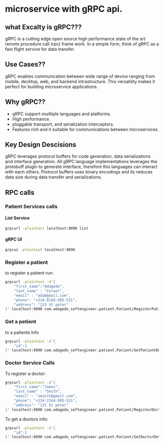 # microservice with gRPC api.

## what Excalty is gRPC???

gRPC is a cutting edge open source high performance state of the art remote procedure call (rpc) frame work. 
In a simple form, think of gRPC as a fast flight service for data transfer.

## Use Cases??

gRPC enables communication between wide range of device ranging from mobile, decktop, web, and backend intrastructure. This versatility makes it perfect for building microservice applications.

## Why gRPC??

- gRPC support muiltiple languages and platforms.
- High performance.
- pluggable transport, and serialization interceptors.
- Features rich and it suitable for communications between microservices. 

## Key Design Descisions

gRPC leverages protocol buffers for code generation, data serializations and interface generation.
All gRPC language implementations leverages the protobuff plugin to generate interface, therefore this languages can interact with each others.
Protocol buffers uses binary encodings and its reduces data size during data transfer and serializations.

## RPC calls

### Patient Services calls

#### List Service 
```bash
grpcurl -plaintext localhost:9090 list
```

#### gRPC UI 
```bash
grpcui -plaintext localhost:9090
```

### Register a patient

to register a patient run:

```bash
grpcurl -plaintext -d'{
    "first_name":"Adagedo", 
    "last_name" : "Israel", 
    "email" : "ada@gmail.com",
    "phone": "+234-8160-995-531", 
    "address": "123 St peter"
}' localhost:9090 com.adagedo_softengineer.patient.Patient/RegisterPatient
```

### Get a petient
to a patients info

```bash
grpcurl -plaintext -d'{
    "id":1
}' localhost:9090 com.adagedo_softengineer.patient.Patient/GetPatientDetails
```

### Doctor Service Calls

To register a doctor:

```bash
grpcurl -plaintext -d'{
    "first_name":"James", 
    "last_name" : "Smith", 
    "email" : "smaith@gmail.com",
    "phone": "+234-2344-995-531", 
    "address": "123 St peter"
}' localhost:9090 com.adagedo_softengineer.patient.Patient/RegisterDoctor
```

To get a doctors info:
```bash
grpcurl -plaintext -d'{
    "id":1
}' localhost:9090 com.adagedo_softengineer.patient.Patient/GetDoctorDetails
```

